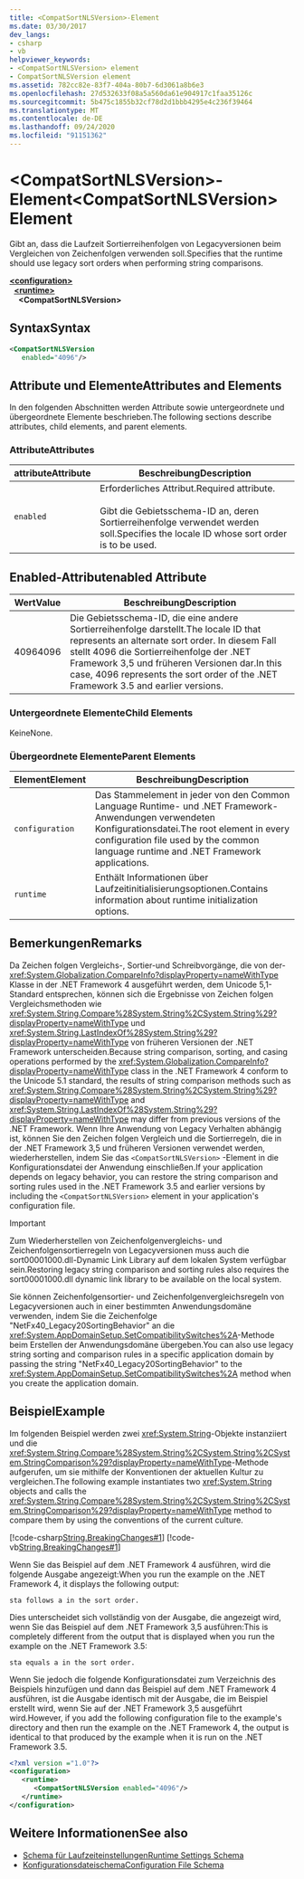 ```yaml
---
title: <CompatSortNLSVersion>-Element
ms.date: 03/30/2017
dev_langs:
- csharp
- vb
helpviewer_keywords:
- <CompatSortNLSVersion> element
- CompatSortNLSVersion element
ms.assetid: 782cc82e-83f7-404a-80b7-6d3061a8b6e3
ms.openlocfilehash: 27d532633f08a5a560da61e904917c1faa35126c
ms.sourcegitcommit: 5b475c1855b32cf78d2d1bbb4295e4c236f39464
ms.translationtype: MT
ms.contentlocale: de-DE
ms.lasthandoff: 09/24/2020
ms.locfileid: "91151362"
---
```

# <a name="compatsortnlsversion-element"></a><span data-ttu-id="8b177-102">\<CompatSortNLSVersion>-Element</span><span class="sxs-lookup"><span data-stu-id="8b177-102">\<CompatSortNLSVersion> Element</span></span>

<span data-ttu-id="8b177-103">Gibt an, dass die Laufzeit Sortierreihenfolgen von Legacyversionen beim Vergleichen von Zeichenfolgen verwenden soll.</span><span class="sxs-lookup"><span data-stu-id="8b177-103">Specifies that the runtime should use legacy sort orders when performing string comparisons.</span></span>  
  
[**\<configuration>**](../configuration-element.md)\
&nbsp;&nbsp;[**\<runtime>**](runtime-element.md)\
&nbsp;&nbsp;&nbsp;&nbsp;**\<CompatSortNLSVersion>**  
  
## <a name="syntax"></a><span data-ttu-id="8b177-104">Syntax</span><span class="sxs-lookup"><span data-stu-id="8b177-104">Syntax</span></span>  
  
```xml  
<CompatSortNLSVersion
   enabled="4096"/>  
```  
  
## <a name="attributes-and-elements"></a><span data-ttu-id="8b177-105">Attribute und Elemente</span><span class="sxs-lookup"><span data-stu-id="8b177-105">Attributes and Elements</span></span>  

 <span data-ttu-id="8b177-106">In den folgenden Abschnitten werden Attribute sowie untergeordnete und übergeordnete Elemente beschrieben.</span><span class="sxs-lookup"><span data-stu-id="8b177-106">The following sections describe attributes, child elements, and parent elements.</span></span>  
  
### <a name="attributes"></a><span data-ttu-id="8b177-107">Attribute</span><span class="sxs-lookup"><span data-stu-id="8b177-107">Attributes</span></span>  
  
|<span data-ttu-id="8b177-108">attribute</span><span class="sxs-lookup"><span data-stu-id="8b177-108">Attribute</span></span>|<span data-ttu-id="8b177-109">Beschreibung</span><span class="sxs-lookup"><span data-stu-id="8b177-109">Description</span></span>|  
|---------------|-----------------|  
|`enabled`|<span data-ttu-id="8b177-110">Erforderliches Attribut.</span><span class="sxs-lookup"><span data-stu-id="8b177-110">Required attribute.</span></span><br /><br /> <span data-ttu-id="8b177-111">Gibt die Gebietsschema-ID an, deren Sortierreihenfolge verwendet werden soll.</span><span class="sxs-lookup"><span data-stu-id="8b177-111">Specifies the locale ID whose sort order is to be used.</span></span>|  
  
## <a name="enabled-attribute"></a><span data-ttu-id="8b177-112">Enabled-Attribut</span><span class="sxs-lookup"><span data-stu-id="8b177-112">enabled Attribute</span></span>  
  
|<span data-ttu-id="8b177-113">Wert</span><span class="sxs-lookup"><span data-stu-id="8b177-113">Value</span></span>|<span data-ttu-id="8b177-114">Beschreibung</span><span class="sxs-lookup"><span data-stu-id="8b177-114">Description</span></span>|  
|-----------|-----------------|  
|<span data-ttu-id="8b177-115">4096</span><span class="sxs-lookup"><span data-stu-id="8b177-115">4096</span></span>|<span data-ttu-id="8b177-116">Die Gebietsschema-ID, die eine andere Sortierreihenfolge darstellt.</span><span class="sxs-lookup"><span data-stu-id="8b177-116">The locale ID that represents an alternate sort order.</span></span> <span data-ttu-id="8b177-117">In diesem Fall stellt 4096 die Sortierreihenfolge der .NET Framework 3,5 und früheren Versionen dar.</span><span class="sxs-lookup"><span data-stu-id="8b177-117">In this case, 4096 represents the sort order of the .NET Framework 3.5 and earlier versions.</span></span>|  
  
### <a name="child-elements"></a><span data-ttu-id="8b177-118">Untergeordnete Elemente</span><span class="sxs-lookup"><span data-stu-id="8b177-118">Child Elements</span></span>  

 <span data-ttu-id="8b177-119">Keine</span><span class="sxs-lookup"><span data-stu-id="8b177-119">None.</span></span>  
  
### <a name="parent-elements"></a><span data-ttu-id="8b177-120">Übergeordnete Elemente</span><span class="sxs-lookup"><span data-stu-id="8b177-120">Parent Elements</span></span>  
  
|<span data-ttu-id="8b177-121">Element</span><span class="sxs-lookup"><span data-stu-id="8b177-121">Element</span></span>|<span data-ttu-id="8b177-122">Beschreibung</span><span class="sxs-lookup"><span data-stu-id="8b177-122">Description</span></span>|  
|-------------|-----------------|  
|`configuration`|<span data-ttu-id="8b177-123">Das Stammelement in jeder von den Common Language Runtime- und .NET Framework-Anwendungen verwendeten Konfigurationsdatei.</span><span class="sxs-lookup"><span data-stu-id="8b177-123">The root element in every configuration file used by the common language runtime and .NET Framework applications.</span></span>|  
|`runtime`|<span data-ttu-id="8b177-124">Enthält Informationen über Laufzeitinitialisierungsoptionen.</span><span class="sxs-lookup"><span data-stu-id="8b177-124">Contains information about runtime initialization options.</span></span>|  
  
## <a name="remarks"></a><span data-ttu-id="8b177-125">Bemerkungen</span><span class="sxs-lookup"><span data-stu-id="8b177-125">Remarks</span></span>  

 <span data-ttu-id="8b177-126">Da Zeichen folgen Vergleichs-, Sortier-und Schreibvorgänge, die von der- <xref:System.Globalization.CompareInfo?displayProperty=nameWithType> Klasse in der .NET Framework 4 ausgeführt werden, dem Unicode 5,1-Standard entsprechen, können sich die Ergebnisse von Zeichen folgen Vergleichsmethoden wie <xref:System.String.Compare%28System.String%2CSystem.String%29?displayProperty=nameWithType> und <xref:System.String.LastIndexOf%28System.String%29?displayProperty=nameWithType> von früheren Versionen der .NET Framework unterscheiden.</span><span class="sxs-lookup"><span data-stu-id="8b177-126">Because string comparison, sorting, and casing operations performed by the <xref:System.Globalization.CompareInfo?displayProperty=nameWithType> class in the .NET Framework 4 conform to the Unicode 5.1 standard, the results of string comparison methods such as <xref:System.String.Compare%28System.String%2CSystem.String%29?displayProperty=nameWithType> and <xref:System.String.LastIndexOf%28System.String%29?displayProperty=nameWithType> may differ from previous versions of the .NET Framework.</span></span> <span data-ttu-id="8b177-127">Wenn Ihre Anwendung von Legacy Verhalten abhängig ist, können Sie den Zeichen folgen Vergleich und die Sortierregeln, die in der .NET Framework 3,5 und früheren Versionen verwendet werden, wiederherstellen, indem Sie das `<CompatSortNLSVersion>` -Element in die Konfigurationsdatei der Anwendung einschließen.</span><span class="sxs-lookup"><span data-stu-id="8b177-127">If your application depends on legacy behavior, you can restore the string comparison and sorting rules used in the .NET Framework 3.5 and earlier versions by including the `<CompatSortNLSVersion>` element in your application's configuration file.</span></span>  
  
> [!IMPORTANT]
> <span data-ttu-id="8b177-128">Zum Wiederherstellen von Zeichenfolgenvergleichs- und Zeichenfolgensortierregeln von Legacyversionen muss auch die sort00001000.dll-Dynamic Link Library auf dem lokalen System verfügbar sein.</span><span class="sxs-lookup"><span data-stu-id="8b177-128">Restoring legacy string comparison and sorting rules also requires the sort00001000.dll dynamic link library to be available on the local system.</span></span>  
  
 <span data-ttu-id="8b177-129">Sie können Zeichenfolgensortier- und Zeichenfolgenvergleichsregeln von Legacyversionen auch in einer bestimmten Anwendungsdomäne verwenden, indem Sie die Zeichenfolge "NetFx40_Legacy20SortingBehavior" an die <xref:System.AppDomainSetup.SetCompatibilitySwitches%2A>-Methode beim Erstellen der Anwendungsdomäne übergeben.</span><span class="sxs-lookup"><span data-stu-id="8b177-129">You can also use legacy string sorting and comparison rules in a specific application domain by passing the string "NetFx40_Legacy20SortingBehavior" to the <xref:System.AppDomainSetup.SetCompatibilitySwitches%2A> method when you create the application domain.</span></span>  
  
## <a name="example"></a><span data-ttu-id="8b177-130">Beispiel</span><span class="sxs-lookup"><span data-stu-id="8b177-130">Example</span></span>  

 <span data-ttu-id="8b177-131">Im folgenden Beispiel werden zwei <xref:System.String>-Objekte instanziiert und die <xref:System.String.Compare%28System.String%2CSystem.String%2CSystem.StringComparison%29?displayProperty=nameWithType>-Methode aufgerufen, um sie mithilfe der Konventionen der aktuellen Kultur zu vergleichen.</span><span class="sxs-lookup"><span data-stu-id="8b177-131">The following example instantiates two <xref:System.String> objects and calls the <xref:System.String.Compare%28System.String%2CSystem.String%2CSystem.StringComparison%29?displayProperty=nameWithType> method to compare them by using the conventions of the current culture.</span></span>  
  
 [!code-csharp[String.BreakingChanges#1](../../../../../samples/snippets/csharp/VS_Snippets_CLR/string.breakingchanges/cs/example1.cs#1)]
 [!code-vb[String.BreakingChanges#1](../../../../../samples/snippets/visualbasic/VS_Snippets_CLR/string.breakingchanges/vb/example1.vb#1)]  
  
 <span data-ttu-id="8b177-132">Wenn Sie das Beispiel auf dem .NET Framework 4 ausführen, wird die folgende Ausgabe angezeigt:</span><span class="sxs-lookup"><span data-stu-id="8b177-132">When you run the example on the .NET Framework 4, it displays the following output:</span></span>
  
```console
sta follows a in the sort order.  
```  
  
 <span data-ttu-id="8b177-133">Dies unterscheidet sich vollständig von der Ausgabe, die angezeigt wird, wenn Sie das Beispiel auf dem .NET Framework 3,5 ausführen:</span><span class="sxs-lookup"><span data-stu-id="8b177-133">This is completely different from the output that is displayed when you run the example on the .NET Framework 3.5:</span></span>
  
```console
sta equals a in the sort order.  
```  
  
 <span data-ttu-id="8b177-134">Wenn Sie jedoch die folgende Konfigurationsdatei zum Verzeichnis des Beispiels hinzufügen und dann das Beispiel auf dem .NET Framework 4 ausführen, ist die Ausgabe identisch mit der Ausgabe, die im Beispiel erstellt wird, wenn Sie auf der .NET Framework 3,5 ausgeführt wird.</span><span class="sxs-lookup"><span data-stu-id="8b177-134">However, if you add the following configuration file to the example's directory and then run the example on the .NET Framework 4, the output is identical to that produced by the example when it is run on the .NET Framework 3.5.</span></span>  
  
```xml  
<?xml version ="1.0"?>  
<configuration>  
   <runtime>  
      <CompatSortNLSVersion enabled="4096"/>  
   </runtime>  
</configuration>  
```  
  
## <a name="see-also"></a><span data-ttu-id="8b177-135">Weitere Informationen</span><span class="sxs-lookup"><span data-stu-id="8b177-135">See also</span></span>

- [<span data-ttu-id="8b177-136">Schema für Laufzeiteinstellungen</span><span class="sxs-lookup"><span data-stu-id="8b177-136">Runtime Settings Schema</span></span>](index.md)
- [<span data-ttu-id="8b177-137">Konfigurationsdateischema</span><span class="sxs-lookup"><span data-stu-id="8b177-137">Configuration File Schema</span></span>](../index.md)
